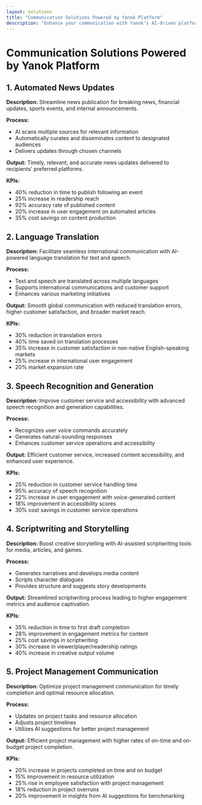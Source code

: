 ```yaml
---
layout: solutions
title: "Communication Solutions Powered by Yanok Platform"
description: "Enhance your communication with Yanok's AI-driven platform, offering automated news updates, language translation, speech recognition, and more."
---
```


# Communication Solutions Powered by Yanok Platform

## 1. Automated News Updates

**Description:** Streamline news publication for breaking news, financial updates, sports events, and internal announcements.

**Process:**
- AI scans multiple sources for relevant information
- Automatically curates and disseminates content to designated audiences
- Delivers updates through chosen channels

**Output:** Timely, relevant, and accurate news updates delivered to recipients' preferred platforms.

**KPIs:**
- 40% reduction in time to publish following an event
- 25% increase in readership reach
- 92% accuracy rate of published content
- 20% increase in user engagement on automated articles
- 35% cost savings on content production

## 2. Language Translation

**Description:** Facilitate seamless international communication with AI-powered language translation for text and speech.

**Process:**
- Text and speech are translated across multiple languages
- Supports international communications and customer support
- Enhances various marketing initiatives

**Output:** Smooth global communication with reduced translation errors, higher customer satisfaction, and broader market reach.

**KPIs:**
- 30% reduction in translation errors
- 40% time saved on translation processes
- 35% increase in customer satisfaction in non-native English-speaking markets
- 25% increase in international user engagement
- 20% market expansion rate

## 3. Speech Recognition and Generation

**Description:** Improve customer service and accessibility with advanced speech recognition and generation capabilities.

**Process:**
- Recognizes user voice commands accurately
- Generates natural-sounding responses
- Enhances customer service operations and accessibility

**Output:** Efficient customer service, increased content accessibility, and enhanced user experience.

**KPIs:**
- 25% reduction in customer service handling time
- 95% accuracy of speech recognition
- 22% increase in user engagement with voice-generated content
- 18% improvement in accessibility scores
- 30% cost savings in customer service operations

## 4. Scriptwriting and Storytelling

**Description:** Boost creative storytelling with AI-assisted scriptwriting tools for media, articles, and games.

**Process:**
- Generates narratives and develops media content
- Scripts character dialogues
- Provides structure and suggests story developments

**Output:** Streamlined scriptwriting process leading to higher engagement metrics and audience captivation.

**KPIs:**
- 35% reduction in time to first draft completion
- 28% improvement in engagement metrics for content
- 25% cost savings in scriptwriting
- 30% increase in viewer/player/readership ratings
- 40% increase in creative output volume

## 5. Project Management Communication

**Description:** Optimize project management communication for timely completion and optimal resource allocation.

**Process:**
- Updates on project tasks and resource allocation
- Adjusts project timelines
- Utilizes AI suggestions for better project management

**Output:** Efficient project management with higher rates of on-time and on-budget project completion.

**KPIs:**
- 20% increase in projects completed on time and on budget
- 15% improvement in resource utilization
- 25% rise in employee satisfaction with project management
- 18% reduction in project overruns
- 20% improvement in insights from AI suggestions for benchmarking
